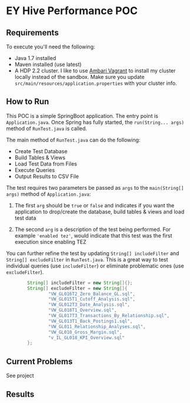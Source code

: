 EY Hive Performance POC
=======================

Requirements
------------

To execute you'll need the following:
* Java 1.7 installed
* Maven installed (use latest)
* A HDP 2.2 cluster.  I like to use [Ambari Vagrant](https://cwiki.apache.org/confluence/display/AMBARI/Quick+Start+Guide) to install my cluster locally instead of the sandbox.  Make sure you update `src/main/resources/application.properties` with your cluster info.

How to Run
----------

This POC is a simple SpringBoot application.  The entry point is `Application.java`.  Once Spring has fully started, the `run(String... args)` method of `RunTest.java` is called.

The main method of `RunTest.java` can do the following:

* Create Test Database
* Build Tables & Views
* Load Test Data from Files
* Execute Queries
* Output Results to CSV File

The test requires two parameters be passed as `args` to the `main(String[] args)` method of `Application.java`:

1) The first `arg` should be `true` or `false` and indicates if you want the application to drop/create the database, build tables & views and load test data

2) The second `arg` is a description of the test being performed.  For example `'enabled tez'`, would indicate that this test was the first execution since enabling TEZ

You can further refine the test by updating `String[] includeFilter` and `String[] excludeFilter` in `RunTest.java`.  This is a great way to test individual queries (use `includeFilter`) or eliminate problematic ones (use `excludeFilter`).

```java
        String[] includeFilter = new String[]{};
        String[] excludeFilter = new String[]{
                "VW_GL016T2_Zero_Balance_GL.sql",
                "VW_GL015T1_Cutoff_Analysis.sql",
                "VW_GL012T3_Date_Analysis.sql",
                "VW_GL018T1_Overview.sql",
                "VW_GL017T3_Transactions_By_Relationship.sql",
                "VW_GL013T1_Back_Postings1.sql",
                "VW_GL011_Relationship_Analyses.sql",
                "VW_GL010_Gross_Margin.sql",
                "v_IL_GL018_KPI_Overview.sql"
        };
```


Current Problems
----------

See project 

Results
----------